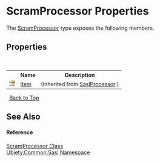 # ScramProcessor Properties
 

The <a href="0b7b7bfd-434c-03e5-50db-fb12e68f7434">ScramProcessor</a> type exposes the following members.


## Properties
&nbsp;<table><tr><th></th><th>Name</th><th>Description</th></tr><tr><td>![Protected property](media/protproperty.gif "Protected property")</td><td><a href="8d7e1af3-62f0-1936-ae2c-da93df6a57a8">Item</a></td><td> (Inherited from <a href="404d8bfd-4c20-8577-d111-2d3d0e27f300">SaslProcessor</a>.)</td></tr></table>&nbsp;
<a href="#scramprocessor-properties">Back to Top</a>

## See Also


#### Reference
<a href="0b7b7bfd-434c-03e5-50db-fb12e68f7434">ScramProcessor Class</a><br /><a href="cd4c5a69-1ab4-14a6-950f-4a758c4f8386">Ubiety.Common.Sasl Namespace</a><br />